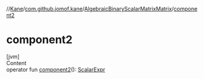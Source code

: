 //[Kane](../../index.md)/[com.github.jomof.kane](../index.md)/[AlgebraicBinaryScalarMatrixMatrix](index.md)/[component2](component2.md)



# component2  
[jvm]  
Content  
operator fun [component2](component2.md)(): [ScalarExpr](../-scalar-expr/index.md)  



